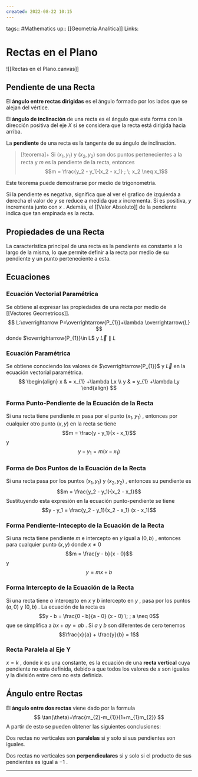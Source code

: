 ```yaml
---
created: 2022-08-22 10:15
---
```

tags:: #Mathematics 
up:: [[Geometria Analitica]]
Links: 
# Rectas en el Plano
![[Rectas en el Plano.canvas]]
## Pendiente de una Recta
El **ángulo entre rectas dirigidas** es el ángulo formado por los lados que se alejan del vértice.

El **ángulo de inclinación** de una recta es el ángulo que esta forma con la dirección positiva del eje $X$ si se considera que la recta está dirigida hacia arriba.

La **pendiente** de una recta es la tangente de su ángulo de inclinación.

> [!teorema]+
> Si $(x_1, y_1)$ y $(x_2, y_2)$ son dos puntos pertenecientes a la recta y $m$ es la pendiente de la recta, entonces $$m = \frac{y_2 - y_1}{x_2 - x_1} ; \; x_2 \neq x_1$$

Este teorema puede demostrarse por medio de trigonometría.

Si la pendiente es negativa, significa que al ver el grafico de izquierda a derecha el valor de $y$ se reduce a medida que $x$ incrementa. Si es positiva, $y$ incrementa junto con $x$ . Además, el [[Valor Absoluto]] de la pendiente indica que tan empinada es la recta.

## Propiedades de una Recta
La característica principal de una recta es la pendiente es constante a lo largo de la misma, lo que permite definir a la recta por medio de su pendiente y un punto perteneciente a esta.

## Ecuaciones
### Ecuación Vectorial Paramétrica
Se obtiene al expresar las propiedades de una recta por medio de [[Vectores Geometricos]]. $$
L:\overrightarrow P=\overrightarrow{P_{1}}+\lambda \overrightarrow{L}
$$
donde $\overrightarrow{P_{1}}\in L$ y $\overrightarrow{L}\parallel L$

### Ecuación Paramétrica
Se obtiene conociendo los valores de $\overrightarrow{P_{1}}$ y $\overrightarrow{L}$ en la ecuación vectorial paramétrica. $$
\begin{align}
x & =  x_{1}  +\lambda   Lx \\
y & =  y_{1}  +\lambda Ly
\end{align}
$$

### Forma Punto-Pendiente de la Ecuación de la Recta
Si una recta tiene pendiente $m$ pasa por el punto $(x_1, y_1)$ , entonces por cualquier otro punto $(x,y)$ en la recta se tiene $$m = \frac{y - y_1}{x - x_1}$$ y $$y - y_1 = m(x - x_1)$$
### Forma de Dos Puntos de la Ecuación de la Recta
Si una recta pasa por los puntos $(x_1, y_1)$ y $(x_2, y_2)$ , entonces su pendiente es  $$m = \frac{y_2 - y_1}{x_2 - x_1}$$
Sustituyendo esta expresión en la ecuación punto-pendiente se tiene $$y - y_1 = \frac{y_2 - y_1}{x_2 - x_1} (x - x_1)$$
### Forma Pendiente-Intecepto de la Ecuación de la Recta
Si una recta tiene pendiente $m$ e intercepto en $y$ igual a $(0, b)$ , entonces  para cualquier punto $(x,y)$ donde $x \neq 0$ $$m = \frac{y - b}{x - 0}$$ y $$y = mx + b$$

### Forma Intercepto de la Ecuación de la Recta
Si una recta tiene $a$ intercepto en $x$ y $b$ intercepto en $y$ , pasa por los puntos $(a,0$) y $(0, b)$ . La ecuación de la recta es $$y - b = \frac{0 - b}{a - 0} (x - 0) \; ; a \neq 0$$
que se simplifica a $bx + ay = ab$ . Si $a$ y $b$ son diferentes de cero tenemos $$\frac{x}{a} + \frac{y}{b} = 1$$
### Recta Paralela al Eje Y
$x=k$ , donde $k$ es una constante, es la ecuación de una **recta vertical** cuya pendiente no esta definida, debido a que todos los valores de $x$ son iguales y la división entre cero no esta definida. 

## Ángulo entre Rectas
El **ángulo entre dos rectas** viene dado por la formula $$
\tan(\theta)=\frac{m_{2}-m_{1}}{1+m_{1}m_{2}}
$$
A partir de esto se pueden obtener las siguientes conclusiones:

Dos rectas no verticales son **paralelas** si y solo si sus pendientes son iguales.

Dos rectas no verticales son **perpendiculares** si y solo si el producto de sus pendientes es igual a $-1$ .

___
